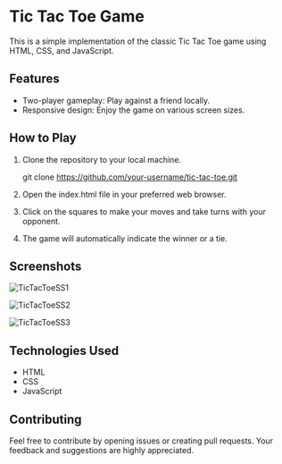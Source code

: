 # Tic Tac Toe Game

This is a simple implementation of the classic Tic Tac Toe game using HTML, CSS, and JavaScript.

## Features

- Two-player gameplay: Play against a friend locally.
- Responsive design: Enjoy the game on various screen sizes.

## How to Play

1. Clone the repository to your local machine.
   
   git clone https://github.com/your-username/tic-tac-toe.git
   

2. Open the index.html file in your preferred web browser.

3. Click on the squares to make your moves and take turns with your opponent.

4. The game will automatically indicate the winner or a tie.

## Screenshots
![TicTacToeSS1](https://github.com/tushardholke/TicTacToe/assets/64600744/b04978b0-8f9d-4453-9b09-f9ab4e3ac31c)

![TicTacToeSS2](https://github.com/tushardholke/TicTacToe/assets/64600744/ee410035-1b1b-4453-994f-15d3dc8aa916)

![TicTacToeSS3](https://github.com/tushardholke/TicTacToe/assets/64600744/472b3dac-c025-4d6b-9020-7b5221370a8d)


## Technologies Used

- HTML
- CSS
- JavaScript

## Contributing

Feel free to contribute by opening issues or creating pull requests. Your feedback and suggestions are highly appreciated.
